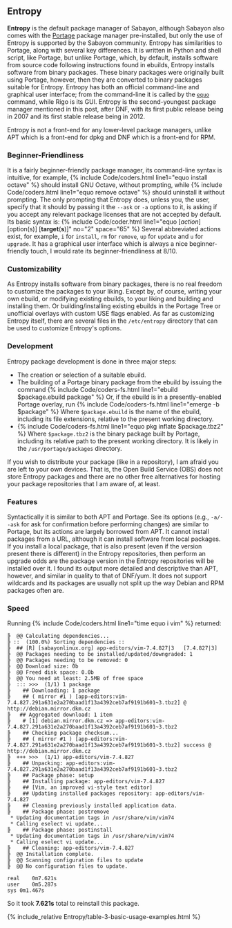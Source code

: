 ## Entropy
**Entropy** is the default package manager of Sabayon, although Sabayon also comes with the [Portage](#portage) package manager pre-installed, but only the use of Entropy is supported by the Sabayon community. Entropy has similarities to Portage, along with several key differences. It is written in Python and shell script, like Portage, but unlike Portage, which, by default, installs software from source code following instructions found in ebuilds, Entropy installs software from binary packages. These binary packages were originally built using Portage, however, then they are converted to binary packages suitable for Entropy. Entropy has both an official command-line and graphical user interface; from the command-line it is called by the [`equo`](/man/equo.1.html) command, while Rigo is its GUI. Entropy is the second-youngest package manager mentioned in this post, after DNF, with its first public release being in 2007 and its first stable release being in 2012.

Entropy is not a front-end for any lower-level package managers, unlike APT which is a front-end for dpkg and DNF which is a front-end for RPM.

### Beginner-Friendliness
It is a fairly beginner-friendly package manager, its command-line syntax is intuitive, for example, {% include Code/coders.html line1="equo install octave" %} should install GNU Octave, without prompting, while {% include Code/coders.html line1="equo remove octave" %} should uninstall it without prompting. The only prompting that Entropy does, unless you, the user, specify that it should by passing it the `--ask` or `-a` options to it, is asking if you accept any relevant package licenses that are not accepted by default. Its basic syntax is:
{% include Code/coder.html line1="equo [<i>action</i>] [option(s)] [<b>target</b>(<b>s</b>)]" no="2" space="65" %}
Several abbreviated actions exist, for example, `i` for `install`, `rm` for `remove`, `up` for `update` and `u` for `upgrade`. It has a graphical user interface which is always a nice beginner-friendly touch, I would rate its beginner-friendliness at 8/10.

### Customizability
As Entropy installs software from binary packages, there is no real freedom to customize the packages to your liking. Except by, of course, writing your own ebuild, or modifying existing ebuilds, to your liking and building and installing them. Or building/installing existing ebuilds in the Portage Tree or unofficial overlays with custom USE flags enabled. As far as customizing Entropy itself, there are several files in the `/etc/entropy` directory that can be used to customize Entropy's options.

### Development
Entropy package development is done in three major steps:

* The creation or selection of a suitable ebuild.
* The building of a Portage binary package from the ebuild by issuing the command {% include Code/coders-fs.html line1="ebuild $package.ebuild package" %} Or, if the ebuild is in a presently-enabled Portage overlay, run {% include Code/coders-fs.html line1="emerge -b $package" %} Where `$package.ebuild` is the name of the ebuild, including its file extensions, relative to the present working directory.
*  {% include Code/coders-fs.html line1="equo pkg inflate $package.tbz2" %} Where `$package.tbz2` is the binary package built by Portage, including its relative path to the present working directory. It is likely in the `/usr/portage/packages` directory.

If you wish to distribute your package (like in a repository), I am afraid you are left to your own devices. That is, the Open Build Service (OBS) does not store Entropy packages and there are no other free alternatives for hosting your package repositories that I am aware of, at least.

### Features
Syntactically it is similar to both APT and Portage. See its options (e.g., `-a/--ask` for ask for confirmation before performing changes) are similar to Portage, but its actions are largely borrowed from APT. It cannot install packages from a URL, although it can install software from local packages. If you install a local package, that is also present (even if the version present there is different) in the Entropy repositories, then perform an upgrade odds are the package version in the Entropy repositories will be installed over it. I found its output more detailed and descriptive than APT, however, and similar in quality to that of DNF/yum. It does not support wildcards and its packages are usually not split up the way Debian and RPM packages often are.

### Speed
Running {% include Code/coders.html line1="time equo i vim" %} returned:

~~~
╠  @@ Calculating dependencies...
╠ ::  (100.0%) Sorting dependencies ::
╠  ## [R] [sabayonlinux.org] app-editors/vim-7.4.827|3   [7.4.827|3]
╠  @@ Packages needing to be installed/updated/downgraded: 1
╠  @@ Packages needing to be removed: 0
╠  @@ Download size: 0b
╠  @@ Freed disk space: 0.0b
╠  @@ You need at least: 2.5MB of free space
╠  ::: >>>  (1/1) 1 package
╠    ## Downloading: 1 package
╠    ## ( mirror #1 ) [app-editors:vim-7.4.827.291a631e2a270baad1f13a4392ceb7af9191b601~3.tbz2] @ http://debian.mirror.dkm.cz
╠   ## Aggregated download: 1 item
╠    # [1] debian.mirror.dkm.cz => app-editors:vim-7.4.827.291a631e2a270baad1f13a4392ceb7af9191b601~3.tbz2
╠    ## Checking package checksum...
╠    ## ( mirror #1 ) [app-editors:vim-7.4.827.291a631e2a270baad1f13a4392ceb7af9191b601~3.tbz2] success @ http://debian.mirror.dkm.cz
╠  +++ >>>  (1/1) app-editors/vim-7.4.827
╠    ## Unpacking: app-editors:vim-7.4.827.291a631e2a270baad1f13a4392ceb7af9191b601~3.tbz2
╠    ## Package phase: setup
╠    ## Installing package: app-editors/vim-7.4.827
╠    ## [Vim, an improved vi-style text editor]
╠    ## Updating installed packages repository: app-editors/vim-7.4.827
╠    ## Cleaning previously installed application data.
╠    ## Package phase: postremove
 * Updating documentation tags in /usr/share/vim/vim74
 * Calling eselect vi update...
╠    ## Package phase: postinstall
 * Updating documentation tags in /usr/share/vim/vim74
 * Calling eselect vi update...
╠    ## Cleaning: app-editors/vim-7.4.827
╠  @@ Installation complete.
╠  @@ Scanning configuration files to update
╠  @@ No configuration files to update.

real	0m7.621s
user	0m5.287s
sys	0m1.467s
~~~

So it took **7.621s** total to reinstall this package.

{% include_relative Entropy/table-3-basic-usage-examples.html %}

